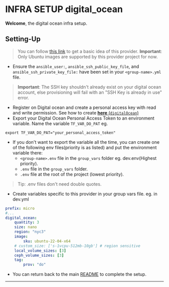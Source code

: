 # INFRA SETUP digital_ocean

**Welcome**, the digital ocean infra setup.

## Setting-Up
> You can follow [this link](https://www.digitalocean.com/community/tutorials/how-to-use-terraform-with-digitalocean) to get a basic idea of this provider.
> **Important**: Only Ubuntu images are supported by this provider project for now.

- Ensure the `ansible_user:`, `ansible_ssh_public_key_file`, and `ansible_ssh_private_key_file:` have been set in your `<group-name>.yml` file.
> **Important**: The SSH key shouldn't already exist on your digital ocean account, else provisioning will fail with an "SSH Key is already in use" error.

- Register on Digital ocean and create a personal access key with read and write permission.
See how to create [**here** (`digitalOcean`)](https://docs.digitalocean.com/reference/api/create-personal-access-token/)
- Export your Digital Ocean Personal Access Token to an environment variable. Name the variable `TF_VAR_DO_PAT` eg.
```
export TF_VAR_DO_PAT="your_personal_access_token"
```
- If you don't want to export the variable all the time, you can create one of the following env files(priority is as listed) and put the environment variable there:
    - `<group-name>.env` file in the `group_vars` folder eg. dev.env(Highest priority).
    - `.env` file in the `group_vars` folder.
    - `.env` file at the root of the project (lowest priority).
> Tip: .env files don't need double quotes.

- Create variables specific to this provider in your group vars file.
eg. in dev.yml
``` yaml
prefix: micro
#...
digital_ocean:
    quantity: 3
    size: nano
    region: "nyc3"
    image: 
        sku: ubuntu-22-04-x64
    # custom_size: ['s-1vcpu-512mb-10gb'] # region sensitive 
    local_volume_sizes: [3]
    ceph_volume_sizes: [3]
    tag:
        prov: "do"
```

- You can return back to the main [README](xxx) to complete the setup.
___



<!-- - Set the name of the ssh key you created in the `ssh_key_name:` field of each of your desired environments.
eg. (if the key name is `root_ssh`) -->
<!-- ``` yaml
...
ssh_key_name: root_ssh
...
``` -->